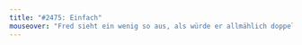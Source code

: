 ```yaml
---
title: "#2475: Einfach"
mouseover: "Fred sieht ein wenig so aus, als würde er allmählich doppelt er selbst."
---
```


